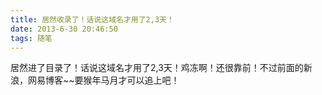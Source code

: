 ```yaml
---
title: 居然收录了！话说这域名才用了2,3天！
date: 2013-6-30 20:46:50
tags: 随笔
---
```

居然进了目录了！话说这域名才用了2,3天！鸡冻啊！还很靠前！不过前面的新浪，网易博客~~要猴年马月才可以追上吧！